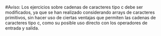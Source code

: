 #Aviso:
Los ejercicios sobre cadenas de caracteres tipo c debe ser modificados, ya que se han realizado considerando arrays de caracteres primitivos, sin hacer uso de ciertas ventajas que permiten las cadenas de caracteres tipo c, como su posible uso directo con los operadores de entrada y salida.
